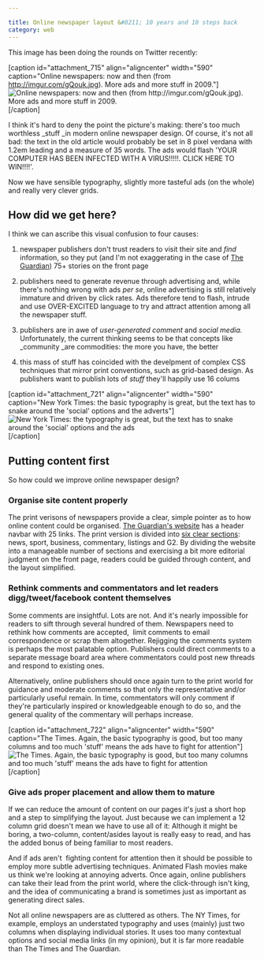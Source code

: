 ```yaml
---

title: Online newspaper layout &#8211; 10 years and 10 steps back
category: web
---
```


This image has been doing the rounds on Twitter recently:

[caption id="attachment_715" align="aligncenter" width="590" caption="Online newspapers: now and then (from http://imgur.com/gQouk.jpg). More ads and more stuff in 2009."]![Online newspapers: now and then (from http://imgur.com/gQouk.jpg). More ads and more stuff in 2009.](http://leonpaternoster.com/wp-content/uploads/2009/06/online-newspaper-layouts.jpg)[/caption]

I think it's hard to deny the point the picture's making: there's too much worthless _stuff _in modern online newspaper design. Of course, it's not all bad: the text in the old article would probably be set in 8 pixel verdana with 1.2em leading and a measure of 35 words. The ads would flash 'YOUR COMPUTER HAS BEEN INFECTED WITH A VIRUS!!!!!. CLICK HERE TO WIN!!!!'.

Now we have sensible typography, slightly more tasteful ads (on the whole) and really very clever grids.


## How did we get here?


I think we can ascribe this visual confusion to four causes:




  1. newspaper publishers don't trust readers to visit their site and _find_ information, so they put (and I'm not exaggerating in the case of [The Guardian](http://guardian.co.uk)) 75+ stories on the front page


  2. publishers need to generate revenue through advertising and, while there's nothing wrong with ads _per se_, online advertising is still relatively immature and driven by click rates. Ads therefore tend to flash, intrude and use OVER-EXCITED language to try and attract attention among all the newspaper stuff.


  3. publishers are in awe of _user-generated comment_ and _social media._ Unfortunately, the current thinking seems to be that concepts like _community _are commodities: the more you have, the better


  4. this mass of stuff has coincided with the develpment of complex CSS techniques that mirror print conventions, such as grid-based design. As publishers want to publish lots of _stuff_ they'll happily use 16 colums


[caption id="attachment_721" align="aligncenter" width="590" caption="New York Times: the basic typography is great, but the text has to snake around the 'social' options and the adverts"]![New York Times: the typography is great, but the text has to snake around the 'social' options and the ads](http://leonpaternoster.com/wp-content/uploads/2009/06/nytimes.jpg)[/caption]


## Putting content first


So how could we improve online newspaper design?


### Organise site content properly


The print verisons of newspapers provide a clear, simple pointer as to how online content could be organised. [The Guardian's website](http://guardian.co.uk) has a header navbar with 25 links. The print version is divided into [six clear sections](http://leonpaternoster.com/2008/09/simplifying-the-guardians-header/): news, sport, business, commentary, listings and G2. By dividing the website into a manageable number of sections and exercising a bit more editorial judgment on the front page, readers could be guided through content, and the layout simplified.


### Rethink comments and commentators and let readers digg/tweet/facebook content themselves


Some comments are insightful. Lots are not. And it's nearly impossible for readers to sift through several hundred of them. Newspapers need to rethink how comments are accepted,  limit comments to email correspondence or scrap them altogether. Rejigging the comments system is perhaps the most palatable option. Publishers could direct comments to a separate message board area where commentators could post new threads and respond to existing ones.

Alternatively, online publishers should once again turn to the print world for guidance and moderate comments so that only the representative and/or particularly useful remain. In time, commentators will only comment if they're particularly inspired or knowledgeable enough to do so, and the general quality of the commentary will perhaps increase.

[caption id="attachment_722" align="aligncenter" width="590" caption="The Times. Again, the basic typography is good, but too many columns and too much 'stuff' means the ads have to fight for attention"]![The Times. Again, the basic typography is good, but too many columns and too much 'stuff' means the ads have to fight for attention](http://leonpaternoster.com/wp-content/uploads/2009/06/times.jpg)[/caption]


### Give ads proper placement and allow them to mature


If we can reduce the amount of content on our pages it's just a short hop and a step to simplifying the layout. Just because we can implement a 12 column grid doesn't mean we have to use all of it: Although it might be boring, a two-column, content/asides layout is really easy to read, and has the added bonus of being familiar to most readers.

And if ads aren't  fighting content for attention then it should be possible to employ more subtle advertising techniques. Animated Flash movies make us think we're looking at annoying adverts. Once again, online publishers can take their lead from the print world, where the click-through isn't king, and the idea of communicating a brand is sometimes just as important as generating direct sales.

Not all online newspapers are as cluttered as others. The NY Times, for example, employs an understated typography and uses (mainly) just two columns when displaying individual stories. It uses too many contextual options and social media links (in my opinion), but it is far more readable than The Times and The Guardian.
